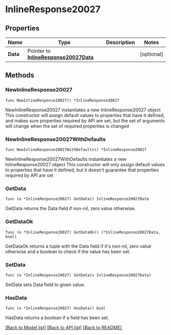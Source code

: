 # InlineResponse20027

## Properties

Name | Type | Description | Notes
------------ | ------------- | ------------- | -------------
**Data** | Pointer to [**InlineResponse20027Data**](InlineResponse20027Data.md) |  | [optional] 

## Methods

### NewInlineResponse20027

`func NewInlineResponse20027() *InlineResponse20027`

NewInlineResponse20027 instantiates a new InlineResponse20027 object
This constructor will assign default values to properties that have it defined,
and makes sure properties required by API are set, but the set of arguments
will change when the set of required properties is changed

### NewInlineResponse20027WithDefaults

`func NewInlineResponse20027WithDefaults() *InlineResponse20027`

NewInlineResponse20027WithDefaults instantiates a new InlineResponse20027 object
This constructor will only assign default values to properties that have it defined,
but it doesn't guarantee that properties required by API are set

### GetData

`func (o *InlineResponse20027) GetData() InlineResponse20027Data`

GetData returns the Data field if non-nil, zero value otherwise.

### GetDataOk

`func (o *InlineResponse20027) GetDataOk() (*InlineResponse20027Data, bool)`

GetDataOk returns a tuple with the Data field if it's non-nil, zero value otherwise
and a boolean to check if the value has been set.

### SetData

`func (o *InlineResponse20027) SetData(v InlineResponse20027Data)`

SetData sets Data field to given value.

### HasData

`func (o *InlineResponse20027) HasData() bool`

HasData returns a boolean if a field has been set.


[[Back to Model list]](../README.md#documentation-for-models) [[Back to API list]](../README.md#documentation-for-api-endpoints) [[Back to README]](../README.md)


